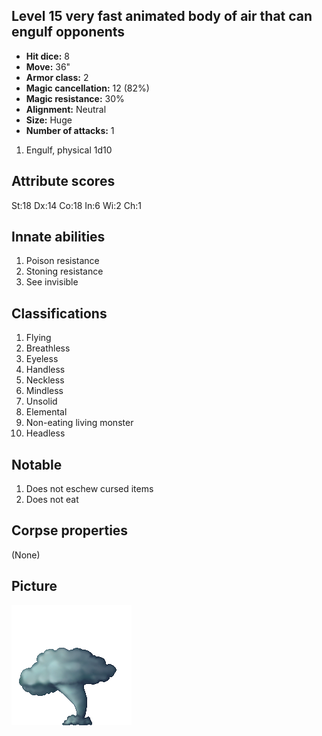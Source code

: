 ## Level 15 very fast animated body of air that can engulf opponents

- **Hit dice:** 8
- **Move:** 36"
- **Armor class:** 2
- **Magic cancellation:** 12 (82%)
- **Magic resistance:** 30%
- **Alignment:** Neutral
- **Size:** Huge
- **Number of attacks:** 1
1. Engulf, physical 1d10

## Attribute scores

St:18 Dx:14 Co:18 In:6 Wi:2 Ch:1

## Innate abilities

1. Poison resistance
2. Stoning resistance
3. See invisible

## Classifications

1. Flying
2. Breathless
3. Eyeless
4. Handless
5. Neckless
6. Mindless
7. Unsolid
8. Elemental
9. Non-eating living monster
10. Headless

## Notable

1. Does not eschew cursed items
2. Does not eat

## Corpse properties

(None)

## Picture

![Air elemental](https://github.com/hyvanmielenpelit/GnollHackTileSet/blob/main/Monsters/air_elemental/air_elemental.png?raw=true)
